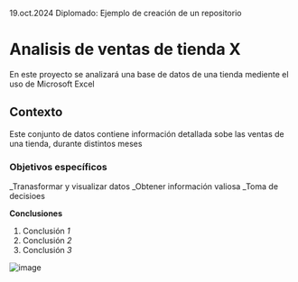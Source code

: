 19.oct.2024               Diplomado: Ejemplo de creación de un repositorio

# Analisis de ventas de tienda X

En este proyecto se analizará una base de datos de una tienda mediente el uso de Microsoft Excel

## Contexto

Este conjunto de datos contiene información detallada sobe las ventas de una tienda, durante distintos meses

### Objetivos específicos 

_Tranasformar y visualizar datos
_Obtener información valiosa
_Toma de decisioes

**Conclusiones**
1. Conclusión *1*
2. Conclusión *2*
3. Conclusión *3*

![image](https://github.com/user-attachments/assets/bf0f26db-a0dd-410a-9f48-6d494f11ec86)


